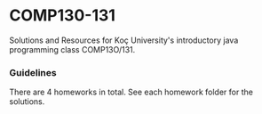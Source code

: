# COMP130-131 #

Solutions and Resources for Koç University's introductory java programming class COMP13O/131.

### Guidelines ###
There are 4 homeworks in total. See each homework folder for the solutions.
